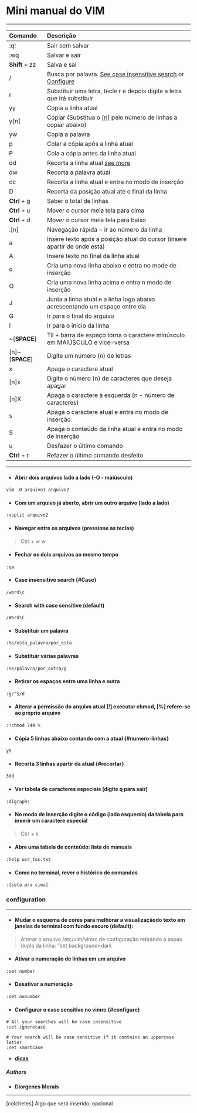 # Mini manual do VIM
 
-------------

|Comando | Descrição |
|:----------|:-------------------------------------------------------------------------------------|
| :q!    | Sair sem salvar |
| :wq    | Salvar e sair |
| **Shift** + zz | Salva e sai |
| /      | Busca por palavra. [See case insensitive search](#Case) or [Configure](#configure) |
| r      | Substituir uma letra, tecle r e depois digite a letra que irá substituir |
| yy     | Copia a linha atual |
| y[n]   | Cópiar (Substitua o [[n]](#numero-linhas) pelo número de linhas a copiar abaixo) |
| yw     | Copia a palavra |
| p      | Colar a cópia após a linha atual |
| P      | Cola a cópia antes da linha atual |
| dd     | Recorta a linha atual [see more](#recortar) |
| dw     | Recorta a palavra atual |
| cc     | Recorta a linha atual e entra no modo de inserção |
| D      | Recorta da posição atual até o final da linha |
| **Ctrl** + g | Saber o total de linhas |
| **Ctrl** + u | Mover o cursor meia tela para cima |
| **Ctrl** + d | Mover o cursor meia tela para baixo |
| :[n]   | Navegação rápida - ir ao número da linha |
| a      | Insere texto após a posição atual do cursor (insere apartir de onde está) |
| A      | Insere texto no final da linha atual |
| o      | Cria uma nova linha abaixo e entra no mode de inserção |
| O      | Cria uma nova linha acima e entra n modo de inserção |
| J      | Junta a linha atual e a linha logo abaixo acrescentando um espaço entre ela |
| G      | Ir para o final do arquivo |
| I      | Ir para o início da linha |
| ~[**SPACE**] | Til + barra de espaço torna o caractere minúsculo em MAIÚSCULO e vice-versa |
| [n]~[**SPACE**] | Digite um número (n) de letras |
| x      | Apaga o caractere atual |
| [n]x   | Digite o número (n) de caracteres que deseja apagar |
| [n]X   | Apaga o caractere à esquerda (n - número de caracteres) |
| s      | Apaga o caractere atual e entra no modo de inserção |
| S      | Apaga o conteúdo da linha atual e entra no modo de inserção |
| u      | Desfazer o último comando |
| **Ctrl** + r | Refazer o último comando desfeito |


--------------

* #### Abrir dois arquivos lado a lado (-O - maiúsculo)
```
vim -O arquivo1 arquivo2
```

* #### Com um arquivo já aberto, abrir um outro arquivo (lado a lado)
```
:vsplit arquivo2
```

* #### Navegar entre os arquivos (pressione as teclas)

> Ctrl + w w

* #### Fechar os dois arquivos ao mesmo tempo
```
:qa
```

* #### Case insensitive search {#Case}
```
/word\c
```

* #### Search with case sensitive (default)
```
/Word\C
```

* #### Substituir um palavra
```
:%s/esta_palavra/por_esta
```

* #### Substituir várias palavras
```
:%s/palavra/por_outra/g
```

* #### Retirar os espaços entre uma linha e outra
```
:g/^$/d
```

* #### Alterar a permissão do arquivo atual [!] executar chmod, [%] refere-se ao próprio arquivo
```
:!chmod 744 %
```

* #### Cópia 5 linhas abaixo contando com a atual {#numero-linhas}
```
y5
```

* #### Recorta 3 linhas apartir da atual {#recortar}
```
3dd
```

* #### Ver tabela de caracteres especiais (digite q para sair)
```
:digraphs
```

* #### No modo de inserção digite o código (lado esquerdo) da tabela para inserir um caractere especial

> Ctrl + k


* #### Abre uma tabela de conteúdo: lista de manuais
```
:help usr_toc.txt
```

* #### Como no terminal, rever o histórico de comandos
```
:[seta pra cima]
```

### configuration

-----------------

* #### Mudar o esquema de cores para melhorar a visualizaçãodo texto em janelas de terminal com fundo escuro (default):

> Alterar o arquivo /etc/vim/vimrc de configuração retirando a aspas dupla da linha: "set background=dark


* #### Ativar a numeração de linhas em um arquivo
```
:set number
```

* #### Desativar a numeração
```
:set nonumber
```

* #### Configurar o case sensitive no vimrc {#configure}
```
# All your searches will be case insensitive
:set ignorecase 

# Your search will be case sensitive if it contains an uppercase letter
:set smartcase 
```

* [**dicas**](http://www.uniriotec.br/~morganna/guia/vim.html)

##### Authors

* **Diorgenes Morais**

-----------
[colchetes] Algo que será inserido, opcional

